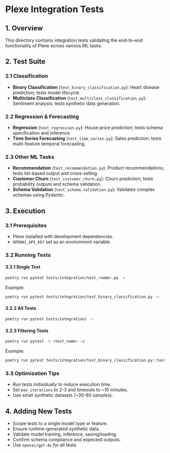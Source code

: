 # Plexe Integration Tests


## 1. Overview
This directory contains integration tests validating the end-to-end functionality of Plexe across various ML tasks.


## 2. Test Suite
### 2.1 Classification
- **Binary Classification** (`test_binary_classification.py`): Heart disease prediction; tests model lifecycle.
- **Multiclass Classification** (`test_multiclass_classification.py`): Sentiment analysis; tests synthetic data generation.

### 2.2 Regression & Forecasting
- **Regression** (`test_regression.py`): House price prediction; tests schema specification and inference.
- **Time Series Forecasting** (`test_time_series.py`): Sales prediction; tests multi-feature temporal forecasting.

### 2.3 Other ML Tasks
- **Recommendation** (`test_recommendation.py`): Product recommendations; tests list-based output and cross-selling.
- **Customer Churn** (`test_customer_churn.py`): Churn prediction; tests probability outputs and schema validation.
- **Schema Validation** (`test_schema_validation.py`): Validates complex schemas using Pydantic.


## 3. Execution
### 3.1 Prerequisites
- Plexe installed with development dependencies.
- `OPENAI_API_KEY` set as an environment variable.

### 3.2 Running Tests

#### 3.2.1 Single Test
```bash
poetry run pytest tests/integration/test_<name>.py -v
```
Example:
```bash
poetry run pytest tests/integration/test_binary_classification.py -v
```

#### 3.2.2 All Tests
```bash
poetry run pytest tests/integration/ -v
```

#### 3.2.3 Filtering Tests
```bash
poetry run pytest -k <test_name> -v
```
Example:
```bash
poetry run pytest tests/integration/test_binary_classification.py::test_heart_disease_classification -v
```

### 3.3 Optimization Tips
- Run tests individually to reduce execution time.
- Set `max_iterations` to 2-3 and timeouts to ~10 minutes.
- Use small synthetic datasets (~30-60 samples).


## 4. Adding New Tests
- Scope tests to a single model type or feature.
- Ensure runtime-generated synthetic data.
- Validate model training, inference, saving/loading.
- Confirm schema compliance and expected outputs.
- Use `openai/gpt-4o` for all tests.

